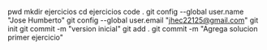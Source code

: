 pwd
mkdir ejercicios
cd ejercicios
code .
git config --global user.name "Jose Humberto"
git config --global user.email "jhec22125@gmail.com"
git init
git commit -m "version inicial"
git add .
git commit -m "Agrega solucion primer ejercicio"